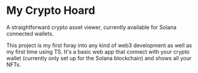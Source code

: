 # My Crypto Hoard

A straightforward crypto asset viewer, currently available for Solana connected wallets.

This project is my first foray into any kind of web3 development as well as my first time using TS. It's a basic web app that connect with your crypto wallet (currently only set up for the Solana blockchain) and shows all your NFTs.
